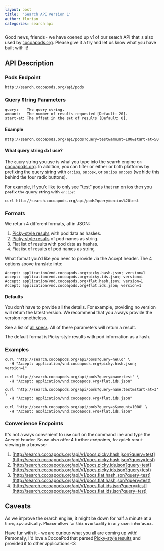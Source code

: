 ```yaml
---
layout: post
title:  "Search API Version 1"
author: florian
categories: search api
---
```


Good news, friends - we have opened up v1 of our search API that is also used by [cocoapods.org](http://cocoapods.org). Please give it a try and let us know what you have built with it!

<!-- more -->

## API Description

### Pods Endpoint

```
http://search.cocoapods.org/api/pods
```

### Query String Parameters

```
query:    The query string.
amount:   The number of results requested [Default: 20].
start-at: The offset in the set of results [Default: 0].
```

#### Example

```
http://search.cocoapods.org/api/pods?query=test&amount=100&start-at=50
```

#### What query string do I use?

The `query` string you use is what you type into the search engine on [cocoapods.org](http://cocoapods.org). In addition, you can filter on either or both platforms by prefixing the query string with `on:ios`, `on:osx`, or `on:ios on:osx` (we hide this behind the four radio buttons).

For example, if you'd like to only see "test" pods that run on ios then you prefix the query string with `on:ios`:

```
curl http://search.cocoapods.org/api/pods?query=on:ios%20test
```

### Formats

We return 4 different formats, all in JSON:

1. [Picky-style results](https://github.com/floere/picky/wiki/results-format-and-structure) with pod data as hashes.
1. [Picky-style results](https://github.com/floere/picky/wiki/results-format-and-structure) of pod names as string.
1. Flat list of results with pod data as hashes.
1. Flat list of results of pod names as string.

What format you'd like you need to provide via the Accept header. The 4 options above translate into:

```
Accept: application/vnd.cocoapods.org+picky.hash.json; version=1
Accept: application/vnd.cocoapods.org+picky.ids.json; version=1
Accept: application/vnd.cocoapods.org+flat.hash.json; version=1
Accept: application/vnd.cocoapods.org+flat.ids.json; version=1
```

#### Defaults

You don't have to provide all the details. For example, providing no version will return the latest version. We recommend that you always provide the version nonetheless.

See a list of [all specs](https://github.com/CocoaPods/search.cocoapods.org/blob/8908eaaf83a11b3075d36032cb8c5896e37c7366/spec/api/accept_integration_spec.rb#L23-L59). All of these parameters will return a result.

The default format is Picky-style results with pod information as a hash.

### Examples

```
curl 'http://search.cocoapods.org/api/pods?query=hello' \
  -H "Accept: application/vnd.cocoapods.org+picky.hash.json; version=1"

curl 'http://search.cocoapods.org/api/pods?query=name:test' \
  -H "Accept: application/vnd.cocoapods.org+flat.ids.json"

curl 'http://search.cocoapods.org/api/pods?query=name:test&start-at=3' \
  -H "Accept: application/vnd.cocoapods.org+flat.ids.json"

curl 'http://search.cocoapods.org/api/pods?query=s&amount=1000' \
  -H "Accept: application/vnd.cocoapods.org+flat.ids.json"
```

### Convenience Endpoints

It's not always convenient to use curl on the command line and type the Accept header. So we also offer 4 further endpoints, for quick result viewing in a browser.

1. [http://search.cocoapods.org/api/v1/pods.picky.hash.json?query=test](http://search.cocoapods.org/api/v1/pods.picky.hash.json?query=test)
1. [http://search.cocoapods.org/api/v1/pods.picky.ids.json?query=test](http://search.cocoapods.org/api/v1/pods.picky.ids.json?query=test)
1. [http://search.cocoapods.org/api/v1/pods.flat.hash.json?query=test](http://search.cocoapods.org/api/v1/pods.flat.hash.json?query=test)
1. [http://search.cocoapods.org/api/v1/pods.flat.ids.json?query=test](http://search.cocoapods.org/api/v1/pods.flat.ids.json?query=test)

## Caveats

As we improve the search engine, it might be down for half a minute at a time, sporadically. Please allow for this eventuality in any user interfaces.

Have fun with it - we are curious what you all are coming up with! Personally, I'd love a CocoaPod that parsed [Picky-style results](https://github.com/floere/picky/wiki/results-format-and-structure) and provided it to other applications <3